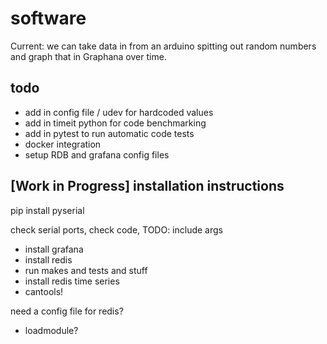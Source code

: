 # software
Current: we can take data in from an arduino spitting out random numbers and graph that in Graphana over time. 


## todo
- add in config file / udev for hardcoded values
- add in timeit python for code benchmarking 
- add in pytest to run automatic code tests
- docker integration 
- setup RDB and grafana config files


## [Work in Progress] installation instructions
pip install pyserial 

check serial ports, check code, TODO: include args 

- install grafana
- install redis 
- run makes and tests and stuff
- install redis time series
- cantools!

need a config file for redis? 
- loadmodule? 